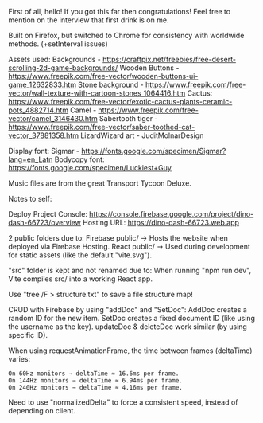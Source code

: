 First of all, hello!
If you got this far then congratulations! Feel free to mention on the interview that first drink is on me.

Built on Firefox, but switched to Chrome for consistency with worldwide methods. (+setInterval issues)

Assets used:
Backgrounds - https://craftpix.net/freebies/free-desert-scrolling-2d-game-backgrounds/
Wooden Buttons - https://www.freepik.com/free-vector/wooden-buttons-ui-game_12632833.htm
Stone background - https://www.freepik.com/free-vector/wall-texture-with-cartoon-stones_1064416.htm
Cactus: https://www.freepik.com/free-vector/exotic-cactus-plants-ceramic-pots_4882714.htm
Camel - https://www.freepik.com/free-vector/camel_3146430.htm
Sabertooth tiger - https://www.freepik.com/free-vector/saber-toothed-cat-vector_37881358.htm
LizardWizard art - JuditMolnarDesign

Display font: Sigmar - https://fonts.google.com/specimen/Sigmar?lang=en_Latn
Bodycopy font: https://fonts.google.com/specimen/Luckiest+Guy

Music files are from the great Transport Tycoon Deluxe.

Notes to self:

Deploy Project Console: https://console.firebase.google.com/project/dino-dash-66723/overview
Hosting URL: https://dino-dash-66723.web.app

2 public folders due to:
    Firebase public/ → Hosts the website when deployed via Firebase Hosting.
    React public/ → Used during development for static assets (like the default "vite.svg").

"src" folder is kept and not renamed due to:
    When running "npm run dev", Vite compiles src/ into a working React app.

Use "tree /F > structure.txt" to save a file structure map!

CRUD with Firebase by using "addDoc" and "SetDoc":
    AddDoc creates a random ID for the new item.
    SetDoc creates a fixed document ID (like using the username as the key).
    updateDoc & deleteDoc work similar (by using specific ID).

When using requestAnimationFrame, the time between frames (deltaTime) varies:

    On 60Hz monitors → deltaTime ≈ 16.6ms per frame.
    On 144Hz monitors → deltaTime ≈ 6.94ms per frame.
    On 240Hz monitors → deltaTime ≈ 4.16ms per frame.

Need to use "normalizedDelta" to force a consistent speed, instead of depending on client.